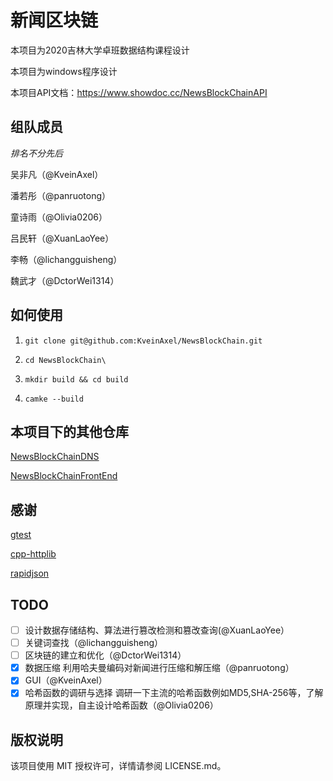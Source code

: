 # 新闻区块链

本项目为2020吉林大学卓班数据结构课程设计

本项目为windows程序设计

本项目API文档：https://www.showdoc.cc/NewsBlockChainAPI

## 组队成员

*排名不分先后*

吴非凡（@KveinAxel）

潘若彤（@panruotong）

童诗雨（@Olivia0206）

吕民轩（@XuanLaoYee）

李畅（@lichangguisheng）

魏武才（@DctorWei1314）

## 如何使用

1. `git clone git@github.com:KveinAxel/NewsBlockChain.git`

2. `cd NewsBlockChain\`

3. `mkdir build && cd build`

4. `camke --build `

## 本项目下的其他仓库

[NewsBlockChainDNS](https://github.com/KveinAxel/NewsBlockChainDNS)

[NewsBlockChainFrontEnd](https://github.com/KveinAxel/NewsBlockChainFrontEnd)

## 感谢

[gtest](https://github.com/google/googletest.git)

[cpp-httplib](https://github.com/yhirose/cpp-httplib.git)

[rapidjson](https://github.com/Tencent/rapidjson.git)

## TODO
- [ ] 设计数据存储结构、算法进行篡改检测和篡改查询(@XuanLaoYee）
- [ ] 关键词查找（@lichangguisheng）
- [ ] 区块链的建立和优化（@DctorWei1314）
- [x] 数据压缩 利用哈夫曼编码对新闻进行压缩和解压缩（@panruotong）
- [x] GUI（@KveinAxel）
- [x] 哈希函数的调研与选择 调研一下主流的哈希函数例如MD5,SHA-256等，了解原理并实现，自主设计哈希函数（@Olivia0206）

## 版权说明

该项目使用 MIT 授权许可，详情请参阅 LICENSE.md。
